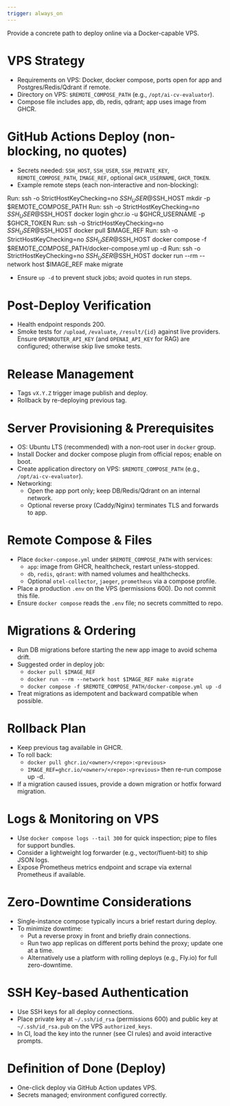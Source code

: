 ```yaml
---
trigger: always_on
---
```


Provide a concrete path to deploy online via a Docker-capable VPS.

# VPS Strategy
- Requirements on VPS: Docker, docker compose, ports open for app and Postgres/Redis/Qdrant if remote.
- Directory on VPS: `$REMOTE_COMPOSE_PATH` (e.g., `/opt/ai-cv-evaluator`).
- Compose file includes app, db, redis, qdrant; app uses image from GHCR.

# GitHub Actions Deploy (non-blocking, no quotes)
- Secrets needed: `SSH_HOST`, `SSH_USER`, `SSH_PRIVATE_KEY`, `REMOTE_COMPOSE_PATH`, `IMAGE_REF`, optional `GHCR_USERNAME`, `GHCR_TOKEN`.
- Example remote steps (each non-interactive and non-blocking):

Run: ssh -o StrictHostKeyChecking=no $SSH_USER@$SSH_HOST mkdir -p $REMOTE_COMPOSE_PATH
Run: ssh -o StrictHostKeyChecking=no $SSH_USER@$SSH_HOST docker login ghcr.io -u $GHCR_USERNAME -p $GHCR_TOKEN
Run: ssh -o StrictHostKeyChecking=no $SSH_USER@$SSH_HOST docker pull $IMAGE_REF
Run: ssh -o StrictHostKeyChecking=no $SSH_USER@$SSH_HOST docker compose -f $REMOTE_COMPOSE_PATH/docker-compose.yml up -d
Run: ssh -o StrictHostKeyChecking=no $SSH_USER@$SSH_HOST docker run --rm --network host $IMAGE_REF make migrate

- Ensure `up -d` to prevent stuck jobs; avoid quotes in run steps.

# Post-Deploy Verification
- Health endpoint responds 200.
- Smoke tests for `/upload`, `/evaluate`, `/result/{id}` against live providers. Ensure `OPENROUTER_API_KEY` (and `OPENAI_API_KEY` for RAG) are configured; otherwise skip live smoke tests.

# Release Management
- Tags `vX.Y.Z` trigger image publish and deploy.
- Rollback by re-deploying previous tag.

# Server Provisioning & Prerequisites
- OS: Ubuntu LTS (recommended) with a non-root user in `docker` group.
- Install Docker and docker compose plugin from official repos; enable on boot.
- Create application directory on VPS: `$REMOTE_COMPOSE_PATH` (e.g., `/opt/ai-cv-evaluator`).
- Networking:
  - Open the app port only; keep DB/Redis/Qdrant on an internal network.
  - Optional reverse proxy (Caddy/Nginx) terminates TLS and forwards to app.

# Remote Compose & Files
- Place `docker-compose.yml` under `$REMOTE_COMPOSE_PATH` with services:
  - `app`: image from GHCR, healthcheck, restart unless-stopped.
  - `db`, `redis`, `qdrant`: with named volumes and healthchecks.
  - Optional `otel-collector`, `jaeger`, `prometheus` via a compose profile.
- Place a production `.env` on the VPS (permissions 600). Do not commit this file.
- Ensure `docker compose` reads the `.env` file; no secrets committed to repo.

# Migrations & Ordering
- Run DB migrations before starting the new app image to avoid schema drift.
- Suggested order in deploy job:
  - `docker pull $IMAGE_REF`
  - `docker run --rm --network host $IMAGE_REF make migrate`
  - `docker compose -f $REMOTE_COMPOSE_PATH/docker-compose.yml up -d`
- Treat migrations as idempotent and backward compatible when possible.

# Rollback Plan
- Keep previous tag available in GHCR.
- To roll back:
  - `docker pull ghcr.io/<owner>/<repo>:<previous>`
  - `IMAGE_REF=ghcr.io/<owner>/<repo>:<previous>` then re-run compose up -d.
- If a migration caused issues, provide a down migration or hotfix forward migration.

# Logs & Monitoring on VPS
- Use `docker compose logs --tail 300` for quick inspection; pipe to files for support bundles.
- Consider a lightweight log forwarder (e.g., vector/fluent-bit) to ship JSON logs.
- Expose Prometheus metrics endpoint and scrape via external Prometheus if available.

# Zero-Downtime Considerations
- Single-instance compose typically incurs a brief restart during deploy.
- To minimize downtime:
  - Put a reverse proxy in front and briefly drain connections.
  - Run two app replicas on different ports behind the proxy; update one at a time.
  - Alternatively use a platform with rolling deploys (e.g., Fly.io) for full zero-downtime.

# SSH Key-based Authentication
- Use SSH keys for all deploy connections.
- Place private key at `~/.ssh/id_rsa` (permissions 600) and public key at `~/.ssh/id_rsa.pub` on the VPS `authorized_keys`.
- In CI, load the key into the runner (see CI rules) and avoid interactive prompts.

# Definition of Done (Deploy)
- One-click deploy via GitHub Action updates VPS.
- Secrets managed; environment configured correctly.
